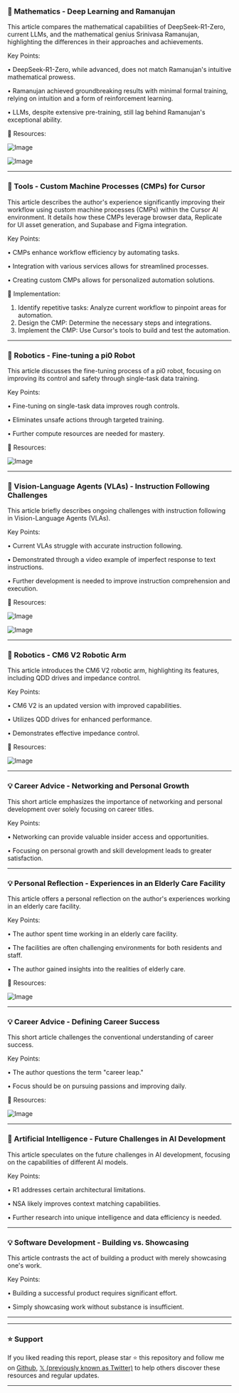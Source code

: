 ### 🤖 Mathematics - Deep Learning and Ramanujan

This article compares the mathematical capabilities of DeepSeek-R1-Zero, current LLMs, and the mathematical genius Srinivasa Ramanujan, highlighting the differences in their approaches and achievements.

Key Points:

• DeepSeek-R1-Zero, while advanced, does not match Ramanujan's intuitive mathematical prowess.

• Ramanujan achieved groundbreaking results with minimal formal training, relying on intuition and a form of reinforcement learning.

• LLMs, despite extensive pre-training, still lag behind Ramanujan's exceptional ability.


🔗 Resources:

![Image](https://pbs.twimg.com/media/GiPAdu5bkAAf1mm?format=jpg&name=small)

![Image](https://pbs.twimg.com/media/GiPAdwYbAAAEItk?format=jpg&name=small)


---

### 🚀 Tools - Custom Machine Processes (CMPs) for Cursor

This article describes the author's experience significantly improving their workflow using custom machine processes (CMPs) within the Cursor AI environment.  It details how these CMPs leverage browser data, Replicate for UI asset generation, and Supabase and Figma integration.

Key Points:

• CMPs enhance workflow efficiency by automating tasks.

• Integration with various services allows for streamlined processes.

• Creating custom CMPs allows for personalized automation solutions.


🚀 Implementation:

1. Identify repetitive tasks: Analyze current workflow to pinpoint areas for automation.
2. Design the CMP:  Determine the necessary steps and integrations.
3. Implement the CMP: Use Cursor's tools to build and test the automation.



---

### 🤖 Robotics - Fine-tuning a pi0 Robot

This article discusses the fine-tuning process of a pi0 robot, focusing on improving its control and safety through single-task data training.

Key Points:

• Fine-tuning on single-task data improves rough controls.

• Eliminates unsafe actions through targeted training.

• Further compute resources are needed for mastery.


🔗 Resources:

![Image](https://pbs.twimg.com/amplify_video_thumb/1893615813153701888/img/vXkuo1udmKD-cAaN.jpg)


---

### 🤖 Vision-Language Agents (VLAs) - Instruction Following Challenges

This article briefly describes ongoing challenges with instruction following in Vision-Language Agents (VLAs).

Key Points:

• Current VLAs struggle with accurate instruction following.

• Demonstrated through a video example of imperfect response to text instructions.

• Further development is needed to improve instruction comprehension and execution.


🔗 Resources:

![Image](https://pbs.twimg.com/amplify_video_thumb/1893618381175091200/img/gGOXeqgnhqfJ32Hn.jpg)

![Image](https://pbs.twimg.com/amplify_video_thumb/1893618381204471808/img/Z94iJWwjTZMulqxx.jpg)


---

### 🤖 Robotics - CM6 V2 Robotic Arm

This article introduces the CM6 V2 robotic arm, highlighting its features, including QDD drives and impedance control.

Key Points:

• CM6 V2 is an updated version with improved capabilities.

• Utilizes QDD drives for enhanced performance.

• Demonstrates effective impedance control.


🔗 Resources:

![Image](https://pbs.twimg.com/amplify_video_thumb/1893572523268186112/img/yfFzmUQZozARuKM5.jpg)


---

### 💡 Career Advice - Networking and Personal Growth

This short article emphasizes the importance of networking and personal development over solely focusing on career titles.

Key Points:

• Networking can provide valuable insider access and opportunities.

• Focusing on personal growth and skill development leads to greater satisfaction.


---

### 💡 Personal Reflection - Experiences in an Elderly Care Facility

This article offers a personal reflection on the author's experiences working in an elderly care facility.

Key Points:

• The author spent time working in an elderly care facility.

• The facilities are often challenging environments for both residents and staff.

• The author gained insights into the realities of elderly care.


🔗 Resources:

![Image](https://pbs.twimg.com/media/GkakXmxaoAEGg5S?format=jpg&name=small)


---

### 💡 Career Advice - Defining Career Success

This short article challenges the conventional understanding of career success.

Key Points:

• The author questions the term "career leap."

•  Focus should be on pursuing passions and improving daily.


🔗 Resources:

![Image](https://pbs.twimg.com/media/GkdeBDIXQAASR7A?format=jpg&name=small)


---

### 🤖 Artificial Intelligence - Future Challenges in AI Development

This article speculates on the future challenges in AI development, focusing on the capabilities of different AI models.

Key Points:

• R1 addresses certain architectural limitations.

• NSA likely improves context matching capabilities.

• Further research into unique intelligence and data efficiency is needed.


---

### 💡 Software Development - Building vs. Showcasing

This article contrasts the act of building a product with merely showcasing one's work.

Key Points:

• Building a successful product requires significant effort.

•  Simply showcasing work without substance is insufficient.



---


---

### ⭐️ Support

If you liked reading this report, please star ⭐️ this repository and follow me on [Github](https://github.com/Drix10), [𝕏 (previously known as Twitter)](https://x.com/DRIX_10_) to help others discover these resources and regular updates.

---
